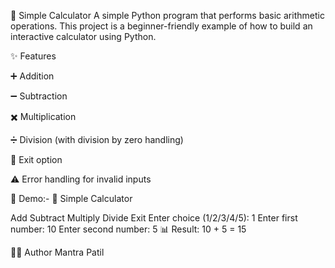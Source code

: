 🧮 Simple Calculator
A simple Python program that performs basic arithmetic operations. This project is a beginner-friendly example of how to build an interactive calculator using Python.

✨ Features

➕ Addition

➖ Subtraction

✖️ Multiplication

➗ Division (with division by zero handling)

🚪 Exit option

⚠️ Error handling for invalid inputs

📸 Demo:-
🧮 Simple Calculator

Add
Subtract
Multiply
Divide
Exit
Enter choice (1/2/3/4/5): 1
Enter first number: 10
Enter second number: 5
📊 Result: 10 + 5 = 15

👨‍💻 Author
Mantra Patil

